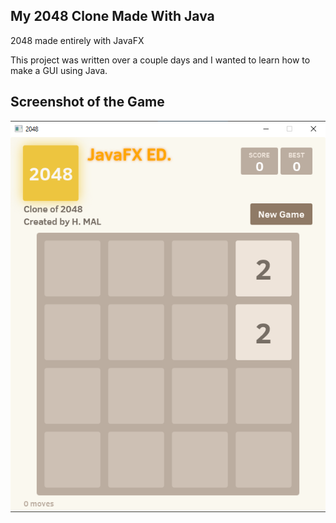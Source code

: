 ## My 2048 Clone Made With Java
2048 made entirely with JavaFX

This project was written over a couple days and I wanted
to learn how to make a GUI using Java. 

## Screenshot of the Game
![](2048Screenshot.png)

